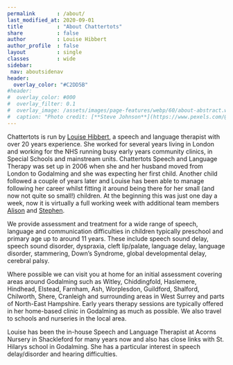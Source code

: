 ```yaml
---
permalink       : /about/
last_modified_at: 2020-09-01
title           : "About Chattertots"
share           : false
author          : Louise Hibbert
author_profile  : false
layout          : single
classes         : wide
sidebar:
 nav: aboutsidenav
header:
  overlay_color: "#C2DD5B"
#header:
#  overlay_color: #000
#  overlay_filter: 0.1
#  overlay_image: /assets/images/page-features/webp/60/about-abstract.webp
#  caption: "Photo credit: [**Steve Johnson**](https://www.pexels.com/@steve)"
---
```

Chattertots is run by [Louise Hibbert](/louise), a speech and language therapist with over 20 years experience.  She worked for several years living in London and working for the NHS running busy early years community clinics, in Special Schools and mainstream units.  Chattertots Speech and Language Therapy was set up in 2006 when she and her husband moved from London to Godalming and she was expecting her first child.  Another child followed a couple of years later and Louise has been able to manage following her career whilst fitting it around being there for her small (and now not quite so small!) children.  At the beginning this was just one day a week, now it is virtually a full working week with additional team members [Alison](/alison) and [Stephen](/stephen).

We provide assessment and treatment for a wide range of speech, language and communication difficulties in children typically preschool and primary age up to around 11 years.  These include speech sound delay, speech sound disorder, dyspraxia, cleft lip/palate, language delay, language disorder, stammering, Down’s Syndrome, global developmental delay, cerebral palsy.   

Where possible we can visit you at home for an initial assessment covering areas around Godalming such as Witley, Chiddingfold, Haslemere, Hindhead, Elstead, Farnham, Ash, Worplesdon, Guildford, Shalford, Chilworth, Shere, Cranleigh and surrounding areas in West Surrey and parts of North-East Hampshire.  Early years therapy sessions are typically offered in her home-based clinic in Godalming as much as possible. We also travel to schools and nurseries in the local area.  

Louise has been the in-house Speech and Language Therapist at Acorns Nursery in Shackleford for many years now and also has close links with St. Hilarys school in Godalming.  She has a particular interest in speech delay/disorder and hearing difficulties.  